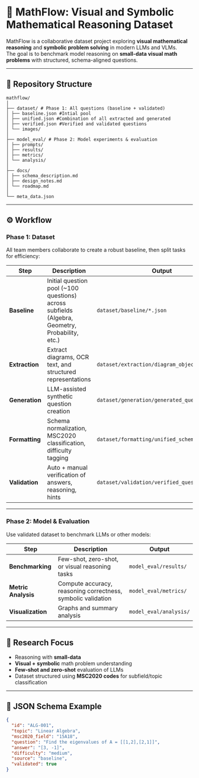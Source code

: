 # 🧮 MathFlow: Visual and Symbolic Mathematical Reasoning Dataset

MathFlow is a collaborative dataset project exploring **visual mathematical reasoning** and **symbolic problem solving** in modern LLMs and VLMs.  
The goal is to benchmark model reasoning on **small-data visual math problems** with structured, schema-aligned questions.

---

## 📂 Repository Structure
```
mathflow/
│
├── dataset/ # Phase 1: All questions (baseline + validated)
│ ├── baseline.json #Intial pool
│ ├── unified.json #Combination of all extracted and generated
│ ├── verified.json #Verified and validated questions
│ └── images/
│
├── model_eval/ # Phase 2: Model experiments & evaluation
│ ├── prompts/ 
│ ├── results/
│ ├── metrics/
│ └── analysis/
│
├── docs/
│ ├── schema_description.md
│ ├── design_notes.md
│ └── roadmap.md
│
└── meta_data.json
```


---

## ⚙️ Workflow

### **Phase 1: Dataset**
All team members collaborate to create a robust baseline, then split tasks for efficiency:

| Step | Description | Output |
|------|-------------|--------|
| **Baseline** | Initial question pool (~100 questions) across subfields (Algebra, Geometry, Probability, etc.) | `dataset/baseline/*.json` |
| **Extraction** | Extract diagrams, OCR text, and structured representations | `dataset/extraction/diagram_objects.json` |
| **Generation** | LLM-assisted synthetic question creation | `dataset/generation/generated_questions.json` |
| **Formatting** | Schema normalization, MSC2020 classification, difficulty tagging | `dataset/formatting/unified_schema.json` |
| **Validation** | Auto + manual verification of answers, reasoning, hints | `dataset/validation/verified_questions.json` |

---

### **Phase 2: Model & Evaluation**
Use validated dataset to benchmark LLMs or other models:

| Step | Description | Output |
|------|-------------|--------|
| **Benchmarking** | Few-shot, zero-shot, or visual reasoning tasks | `model_eval/results/` |
| **Metric Analysis** | Compute accuracy, reasoning correctness, symbolic validation | `model_eval/metrics/` |
| **Visualization** | Graphs and summary analysis | `model_eval/analysis/` |

---

## 🧠 Research Focus
- Reasoning with **small-data**  
- **Visual + symbolic** math problem understanding  
- **Few-shot and zero-shot** evaluation of LLMs  
- Dataset structured using **MSC2020 codes** for subfield/topic classification

---

## 🧩 JSON Schema Example

```json
{
  "id": "ALG-001",
  "topic": "Linear Algebra",
  "msc2020_field": "15A18",
  "question": "Find the eigenvalues of A = [[1,2],[2,1]]",
  "answer": "[3, -1]",
  "difficulty": "medium",
  "source": "baseline",
  "validated": true
}
